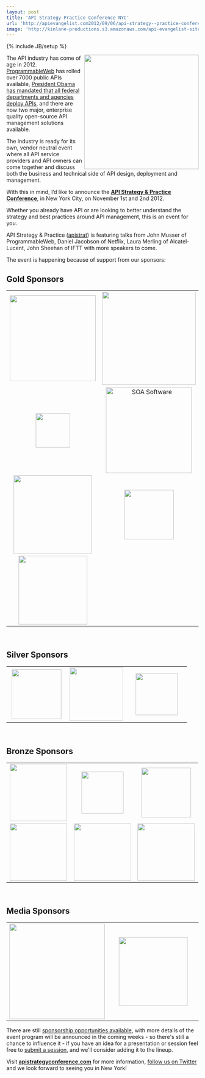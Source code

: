 ```yaml
---
layout: post
title: 'API Strategy Practice Conference NYC'
url: 'http://apievangelist.com2012/09/06/api-strategy--practice-conference/'
image: 'http://kinlane-productions.s3.amazonaws.com/api-evangelist-site/blog/API-Strategy-Home-Page.png'
---
```

{% include JB/setup %}
<p>
     <a href="http://www.apistrategyconference.com/" target="_blank"><img src="https://s3.amazonaws.com/kinlane-productions/events/api-strategy-practice-conference/API-Strategy-Home-Page.png"  width="300" align="right" /></a>
</p>
<p>
     The API industry has come of age in 2012. <a title="ProgrammableWeb" href="http://www.programmableweb.com">ProgrammableWeb</a> has rolled over 7000 public APIs available, <a title="President Obama has mandated that all federal departments and agencies deploy APIs" href="http://blog.apievangelist.com/2012/06/01/barak-obama-directs-all-federal-agencies-to-have-an-api/">President Obama has mandated that all federal departments and agencies deploy APIs</a>, and there are now two major, enterprise quality open-source API management solutions available.
</p>
<p>
     The industry is ready for its own, vendor neutral event where all API service providers and API owners can come together and discuss both the business and technical side of API design, deployment and management.
</p>
<p>
     With this in mind, I’d like to announce the <strong><a title="API Strategy &amp; Practice Conference" href="http://www.apistrategyconference.com/">API Strategy &amp; Practice Conference</a></strong>, in New York City, on November 1st and 2nd 2012.
</p>
<p>
     Whether you already have API or are looking to better understand the strategy and best practices around API management, this is an event for you.
</p>
<p>
     API Strategy &amp; Practice (<a title="apistrat" href="https://twitter.com/!/search/realtime/%23apistrat">apistrat</a>) is featuring talks from John Musser of ProgrammableWeb, Daniel Jacobson of Netflix, Laura Merling of Alcatel-Lucent, John Sheehan of IFTT with more speakers to come.
</p>
<p>
     The event is happening because of support from our sponsors:
</p>
<h2 >
     Gold Sponsors
</h2>
<table cellspacing="2" cellpadding="5" width="90%">
     <tbody>
          <tr>
               <td width="50%" align="center">
                    <a title="Alcatel-Lucent" href="http://www.alcatel-lucent.com/open-api-platform/" target="_blank"><img src="https://s3.amazonaws.com/kinlane-productions/events/api-strategy-practice-conference/sponsors/alcatel-lucent-logo.jpeg"  width="225" /></a>
               </td>
               <td width="50%" align="center">
                    <a title="Intel" href="http://cloudsecurity.intel.com/" target="_blank"><img src="https://s3.amazonaws.com/kinlane-productions/events/api-strategy-practice-conference/sponsors/Intel-IESG-Logo.png"  width="245" /></a>
               </td>
          </tr>
          <tr>
               <td width="50%" align="center">
                    <a title="Ping Identity" href="https://www.pingidentity.com/" target="_blank"><img src="https://s3.amazonaws.com/kinlane-productions/events/api-strategy-practice-conference/sponsors/ping-logo.jpeg"  width="90" /></a>
               </td>
               <td width="50%" align="center">
                    <a href="http://www.soa.com/" target="_blank"><img title="SOA Software" src="https://s3.amazonaws.com/kinlane-productions/events/api-strategy-practice-conference/sponsors/soa-software-logo.jpeg"  width="225" /></a>
               </td>
          </tr>
          <tr>
               <td width="50%" align="center">
                    <a title="Vordel" href="http://www.vordel.com/" target="_blank"><img src="https://s3.amazonaws.com/kinlane-productions/events/api-strategy-practice-conference/sponsors/vordel_logo.png"  width="205" /></a>
               </td>
               <td width="50%" align="center">
                    <a title="WSO2" href="http://wso2.com/products/api-manager/" target="_blank"><img src="https://s3.amazonaws.com/kinlane-productions/events/api-strategy-practice-conference/sponsors/wso2-logo.jpeg"  width="130" /></a>
               </td>
          </tr>
          <tr>
               <td width="50%" align="center">
                    <a title="3Scale" href="http://3scale.net" target="_blank"><img src="https://s3.amazonaws.com/kinlane-productions/events/api-strategy-practice-conference/sponsors/3scale-logo.png"  width="180" /></a>
               </td>
               <td width="50%" align="center">
                     
               </td>
          </tr>
     </tbody>
</table>
<p>
      
</p>
<h2 >
     Silver Sponsors
</h2>
<table cellspacing="2" cellpadding="5" width="90%">
     <tbody>
          <tr>
               <td width="33%" align="center">
                    <a title="Pearson" href="http://developer.pearson.com/" target="_blank"><img src="https://s3.amazonaws.com/kinlane-productions/pearson/pearson-logo.png"  width="130" /></a>
               </td>
               <td width="33%" align="center">
                    <a title="Singly" href="http://singly.com" target="_blank"><img src="https://s3.amazonaws.com/kinlane-productions/singly/singly-logo-horizontal.png"  width="140" /></a>
               </td>
               <td width="33%" align="center">
                    <a title="Tiggzi" href="http://www.tiggzi.com/" target="_blank"><img src="https://s3.amazonaws.com/kinlane-productions/events/api-strategy-practice-conference/sponsors/tiggzi-logo.png"  width="110" /></a>
               </td>
          </tr>
     </tbody>
</table>
<p>
      
</p>
<h2 >
     Bronze Sponsors
</h2>
<table cellspacing="5" cellpadding="5" width="90%">
     <tbody>
          <tr>
               <td width="33%" align="center">
                    <a title="Elastic Path" href="http://www.elasticpath.com/" target="_blank"><img src="https://s3.amazonaws.com/kinlane-productions/elasticpath/elastic_path.jpeg"  width="150" /></a>
               </td>
               <td width="33%" align="center">
                    <a title="Iron.io" href="http://www.iron.io/" target="_blank"><img src="https://s3.amazonaws.com/kinlane-productions/events/api-strategy-practice-conference/sponsors/iron-logo.png"  width="110" /></a>
               </td>
               <td width="33%" align="center">
                    <a title="Mashape" href="http://www.mashape.com" target="_blank"><img src="https://s3.amazonaws.com/kinlane-productions/events/api-strategy-practice-conference/sponsors/mashape.png"  width="130" /></a>
               </td>
          </tr>
          <tr>
               <td width="33%" align="center">
                    <a title="SendGrid" href="http://sendgrid.com/" target="_blank"><img src="https://s3.amazonaws.com/kinlane-productions/events/api-strategy-practice-conference/sponsors/sendgrid-logo.jpeg"  width="150" /></a>
               </td>
               <td width="33%" align="center">
                    <a title="Swagger" href="http://swagger.wordnik.com/" target="_blank"><img src="https://s3.amazonaws.com/kinlane-productions/events/api-strategy-practice-conference/sponsors/Swagger-Logo.png"  width="150" /></a>
               </td>
               <td width="33%" align="center">
                    <a title="Wordnik" href="http://www.wordnik.com/" target="_blank"><img src="https://s3.amazonaws.com/kinlane-productions/events/api-strategy-practice-conference/sponsors/wordnik-logo.png"  width="150" /></a>
               </td>
          </tr>
     </tbody>
</table>
<p>
      
</p>
<h2 >
     Media Sponsors
</h2>
<table cellspacing="2" cellpadding="2" width="90%">
     <tbody>
          <tr>
               <td width="50%" align="center">
                    <a title="API Evangelist" href="http://apievangelist.com" target="_blank"><img src="https://s3.amazonaws.com/kinlane-productions/api-evangelist/api-evangelist-logo-400.png"  width="250" /></a>
               </td>
               <td width="50%" align="center">
                    <a title="ProgrammableWeb&gt;&lt;img src=" href="http://programmableweb.com%20title=" target="_blank"><img src="https://s3.amazonaws.com/kinlane-productions/events/api-strategy-practice-conference/sponsors/programmable-web-logo.png"  width="180" /></a>
               </td>
          </tr>
     </tbody>
</table>
<p>
     There are still <a title="sponsorship opportunities available" href="http://www.apistrategyconference.com/darkera/sponsor.php">sponsorship opportunities available</a>, with more details of the event program will be announced in the coming weeks - so there's still a chance to influence it - if you have an idea for a presentation or session feel free to <a title="submit a session" href="http://www.apistrategyconference.com/darkera/suggest_a_session.php">submit a session</a>, and we'll consider adding it to the lineup.
</p>
<p>
     Visit <strong><a title="apistrategyconference.com" href="http://www.apistrategyconference.com">apistrategyconference.com</a></strong> for more information, <a title="follow us on Twitter" href="https://twitter.com/apistrat12">follow us on Twitter</a> and we look forward to seeing you in New York!
</p>
